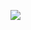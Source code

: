 [![](http://web-static-cloudfront.s3.amazonaws.com/images/badges/BuiltOnDEV.png)](http://www.cloudbees.com/)